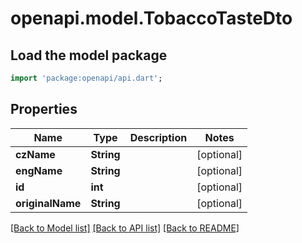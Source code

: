 # openapi.model.TobaccoTasteDto

## Load the model package
```dart
import 'package:openapi/api.dart';
```

## Properties
Name | Type | Description | Notes
------------ | ------------- | ------------- | -------------
**czName** | **String** |  | [optional] 
**engName** | **String** |  | [optional] 
**id** | **int** |  | [optional] 
**originalName** | **String** |  | [optional] 

[[Back to Model list]](../README.md#documentation-for-models) [[Back to API list]](../README.md#documentation-for-api-endpoints) [[Back to README]](../README.md)


